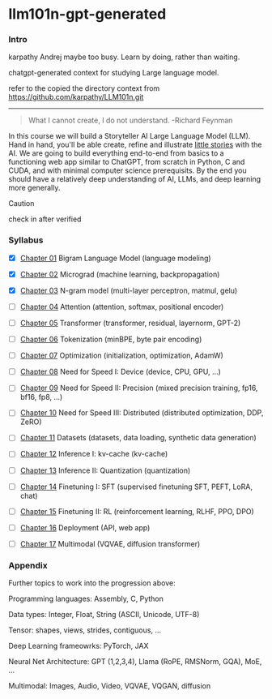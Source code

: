 # llm101n-gpt-generated

### Intro
karpathy Andrej maybe too busy. Learn by doing, rather than waiting.

chatgpt-generated context for studying Large language model.

refer to the copied the directory context from https://github.com/karpathy/LLM101n.git

---

> What I cannot create, I do not understand. -Richard Feynman

In this course we will build a Storyteller AI Large Language Model (LLM). Hand in hand, you'll be able create, refine and illustrate [little stories](https://huggingface.co/datasets/roneneldan/TinyStories) with the AI. We are going to build everything end-to-end from basics to a functioning web app similar to ChatGPT, from scratch in Python, C and CUDA, and with minimal computer science prerequisits. By the end you should have a relatively deep understanding of AI, LLMs, and deep learning more generally.


>[!CAUTION]
>check in after verified

### Syllabus
- [x] [Chapter 01](./ch01/ch01.md) Bigram Language Model (language modeling)

- [x] [Chapter 02](./ch02/ch02.md) Micrograd (machine learning, backpropagation)

- [x] [Chapter 03](./ch03/ch03.md) N-gram model (multi-layer perceptron, matmul, gelu)

- [ ] [Chapter 04](./ch04/ch04.md) Attention (attention, softmax, positional encoder)

- [ ] [Chapter 05](./ch05/ch05.md) Transformer (transformer, residual, layernorm, GPT-2)

- [ ] [Chapter 06](./ch06/ch06.md) Tokenization (minBPE, byte pair encoding)

- [ ] [Chapter 07](./ch07/ch07.md)  Optimization (initialization, optimization, AdamW)

- [ ] [Chapter 08](./ch08/ch08.md)  Need for Speed I: Device (device, CPU, GPU, ...)

- [ ] [Chapter 09](./ch09/ch09.md)  Need for Speed II: Precision (mixed precision training, fp16, bf16, fp8, ...)

- [ ] [Chapter 10](./ch10/ch10.md)  Need for Speed III: Distributed (distributed optimization, DDP, ZeRO)

- [ ] [Chapter 11](./ch11/ch11.md) Datasets (datasets, data loading, synthetic data generation)

- [ ] [Chapter 12](./ch12/ch12.md) Inference I: kv-cache (kv-cache)

- [ ] [Chapter 13](./ch13/ch13.md) Inference II: Quantization (quantization)

- [ ] [Chapter 14](./ch14/ch14.md) Finetuning I: SFT (supervised finetuning SFT, PEFT, LoRA, chat)

- [ ] [Chapter 15](./ch15/ch15.md) Finetuning II: RL (reinforcement learning, RLHF, PPO, DPO)

- [ ] [Chapter 16](./ch16/ch16.md) Deployment (API, web app)

- [ ] [Chapter 17](./ch17/ch17.md) Multimodal (VQVAE, diffusion transformer)

### Appendix

Further topics to work into the progression above:

Programming languages: Assembly, C, Python

Data types: Integer, Float, String (ASCII, Unicode, UTF-8)

Tensor: shapes, views, strides, contiguous, ...

Deep Learning frameowrks: PyTorch, JAX

Neural Net Architecture: GPT (1,2,3,4), Llama (RoPE, RMSNorm, GQA), MoE, ...

Multimodal: Images, Audio, Video, VQVAE, VQGAN, diffusion


